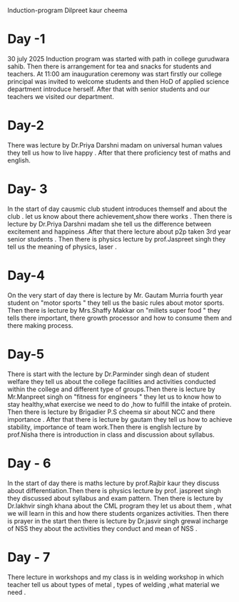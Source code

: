  Induction-program
Dilpreet kaur cheema
# Day -1 
30 july 2025
Induction program was started with path in college gurudwara sahib. Then there is arrangement for tea and snacks for students and teachers. At 11:00 am inauguration ceremony was start firstly our college principal was invited to welcome students and then HoD of applied science department introduce herself. After that with senior students and our teachers we visited our department. 
# Day-2 
There was lecture by Dr.Priya Darshni madam on universal human values they tell us how to live happy . After that there proficiency test of maths and english. 
# Day- 3 
In the start of day causmic club student introduces themself  and about the club . let us know about there achievement,show there works . Then there is lecture by Dr.Priya Darshni madam she tell us the difference between excitement and happiness .After that there lecture about p2p taken 3rd year senior students . Then there is physics lecture by prof.Jaspreet singh they tell us the meaning of physics, laser .
# Day-4
On the very start of day there is lecture by Mr. Gautam Murria fourth year student on "motor sports " they tell us the basic rules about motor sports. Then there is lecture by Mrs.Shaffy Makkar on "millets super food " they tells there important, there growth processor and how to consume them and there making process.
# Day-5 
There is start with the lecture by Dr.Parminder singh dean of student welfare they tell us about the college facilities and activities conducted within the college and different type of groups.Then there is lecture by Mr.Manpreet singh on "fitness for engineers " they let us to know how to stay healthy,what exercise we need to do ,how to fulfill the intake of protein. Then there is lecture by Brigadier P.S cheema sir about NCC and there importance . After that there is lecture by gautam they tell us how to achieve stability, importance of team work.Then there is english lecture by prof.Nisha there is introduction in class and discussion about syllabus. 
# Day - 6
In the start of day there is maths lecture by prof.Rajbir kaur they discuss about differentiation.Then there is physics lecture by prof. jaspreet singh they discussed about syllabus and exam pattern. Then there is lecture by Dr.lakhvir singh khana about the CML program they let us about them , what we will learn in this and how there students organizes activities. Then there is prayer in the start then there is lecture by Dr.jasvir singh grewal incharge of NSS they about the activities they conduct and mean of NSS .
# Day - 7 
There lecture in workshops and my class is in welding workshop in which teacher tell us about types of metal , types of welding ,what material we need .
